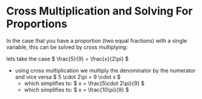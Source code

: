# Cross Multiplication and Solving For Proportions

In the case that you have a proportion (two equal fractions) with a single variable, this can be solved by cross multiplying:

lets take the case $ \frac{5}{9} = \frac{x}{2\pi} $
- using cross multiplication we multiply the denominator by the numerator and vice versa $ 5 \cdot 2\pi = 9 \cdot x $
    - which simplifies to: $ x = \frac{5\cdot 2\pi}{9} $
    - which simplifies to: $ x = \frac{10\pi}{9} $